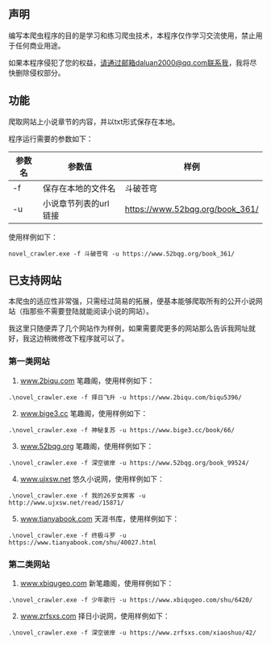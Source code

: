 ## 声明
编写本爬虫程序的目的是学习和练习爬虫技术，本程序仅作学习交流使用，禁止用于任何商业用途。

如果本程序侵犯了您的权益，请通过邮箱daluan2000@qq.com联系我，我将尽快删除侵权部分。

## 功能

爬取网站上小说章节的内容，并以txt形式保存在本地。

程序运行需要的参数如下：

| 参数名 | 参数值          | 样例                              |
|-----|--------------|---------------------------------|
| -f  | 保存在本地的文件名    | 斗破苍穹                            |
| -u  | 小说章节列表的url链接 | https://www.52bqg.org/book_361/ |

使用样例如下：
```shell
novel_crawler.exe -f 斗破苍穹 -u https://www.52bqg.org/book_361/
```



## 已支持网站

本爬虫的适应性非常强，只需经过简易的拓展，便基本能够爬取所有的公开小说网站（指那些不需要登陆就能阅读小说的网站）。

我这里只随便弄了几个网站作为样例，如果需要爬更多的网站那么告诉我网址就好，我这边稍微修改下程序就可以了。


### 第一类网站

1. www.2biqu.com 笔趣阁，使用样例如下：

```shell
.\novel_crawler.exe -f 择日飞升 -u https://www.2biqu.com/biqu5396/
```

2. www.bige3.cc 笔趣阁，使用样例如下：

```shell
.\novel_crawler.exe -f 神秘复苏 -u https://www.bige3.cc/book/66/
```

3. www.52bqg.org 笔趣阁，使用样例如下：

```shell
.\novel_crawler.exe -f 深空彼岸 -u https://www.52bqg.org/book_99524/
```

4. www.ujxsw.net 悠久小说网，使用样例如下：

```shell
.\novel_crawler.exe -f 我的26岁女房客 -u http://www.ujxsw.net/read/15871/ 
```
5. www.tianyabook.com 天涯书库，使用样例如下：

```shell
.\novel_crawler.exe -f 终极斗罗 -u https://www.tianyabook.com/shu/40027.html
```

### 第二类网站

1. www.xbiqugeo.com 新笔趣阁，使用样例如下：

```shell
.\novel_crawler.exe -f 少年歌行 -u https://www.xbiqugeo.com/shu/6420/  
```

2. www.zrfsxs.com 择日小说网，使用样例如下：

```shell
.\novel_crawler.exe -f 深空彼岸 -u https://www.zrfsxs.com/xiaoshuo/42/
```